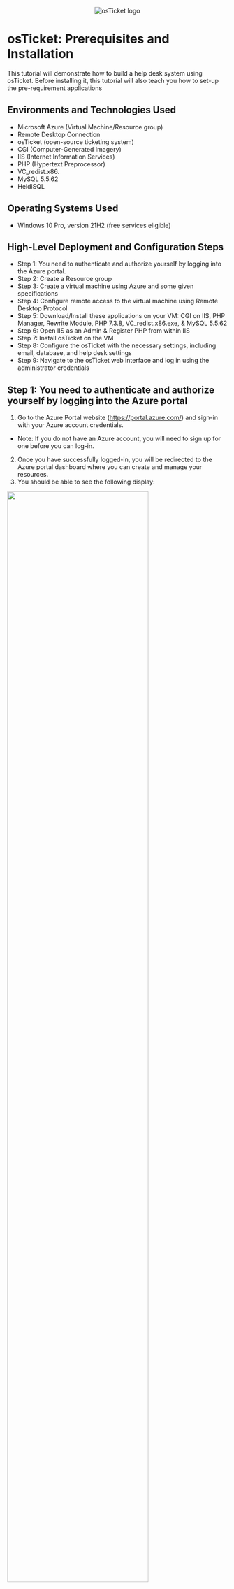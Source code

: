 <p align="center">
<img src="https://i.imgur.com/Clzj7Xs.png" alt="osTicket logo"/>
</p>

<h1>osTicket: Prerequisites and Installation</h1>
This tutorial will demonstrate how to build a help desk system using osTicket. Before installing it, this tutorial will also teach you how to set-up the pre-requirement applications<br/>

<h2>Environments and Technologies Used</h2>

- Microsoft Azure (Virtual Machine/Resource group)
- Remote Desktop Connection 
- osTicket (open-source ticketing system)
- CGI (Computer-Generated Imagery) 
- IIS (Internet Information Services)
- PHP (Hypertext Preprocessor)
- VC_redist.x86.
- MySQL 5.5.62
- HeidiSQL
<h2>Operating Systems Used </h2>

- Windows 10 Pro, version 21H2 (free services eligible)</b> 

<h2>High-Level Deployment and Configuration Steps</h2>

- Step 1: You need to authenticate and authorize yourself by logging into the Azure portal.
- Step 2: Create a Resource group
- Step 3: Create a virtual machine using Azure and some given specifications
- Step 4: Configure remote access to the virtual machine using Remote Desktop Protocol
- Step 5: Download/Install these applications on your VM: CGI on IIS, PHP Manager, Rewrite Module, PHP 7.3.8, VC_redist.x86.exe, & MySQL 5.5.62
- Step 6: Open IIS as an Admin & Register PHP from within IIS
- Step 7: Install osTicket on the VM
- Step 8: Configure the osTicket with the necessary settings, including email, database, and help desk settings
- Step 9: Navigate to the osTicket web interface and log in using the administrator credentials

<h2>Step 1: You need to authenticate and authorize yourself by logging into the Azure portal</h2>
 
1. Go to the Azure Portal website (https://portal.azure.com/) and sign-in with your Azure account credentials. 
- Note: If you do not have an Azure account, you will need to sign up for one before you can log-in.
2. Once you have successfully logged-in, you will be redirected to the Azure portal dashboard where you can create and manage your resources. 
3. You should be able to see the following display:
<p>
<img src="https://i.imgur.com/zr0sGpt.png" height="80%" width="80%"/>
</p>
<p>  

<h2>Step 2: Create a Resource group</h2>

1. Locate the search bar and type "Research groups".
2. To create a new item, click on the "+ Create" button located in the top left-corner next to the "Manage View" option.
   <ol type="a">
      <li>Choose your subscription (For Ex: Azure Subscription 1).</li>
      <li>Create a name of your resource group (Use: RG-osTicket).</li>
      <li>Choose a region to deploy the virtual machine to (For Ex: West US 3).</li>   
    </ol>

3. After, typing the given specifications click on the box "Review + create".
4. You should be able to see the following display:
<p>
<img src="https://i.imgur.com/ILYejQz.png" height="80%" width="80%"/>
</p>
<p>   

5. Then click "Create" located at the bottom left-corner.
 
- Note: By creating a Resource group, it would be like creating a container that will hold all of your related resources in one centralized location.

<h2>Step 3: Create a virtual machine using Azure and some given specifications</h2>

1. Again, click on the search bar and type "Virtual Machines".
2. Click on the "+ Create" button located on the top left-corner by "Switch to classic".
3. Choose the option "Azure virtual machine", enter the following information:
    <ol type="a">
      <li>Choose your subscription (For Ex: Azure Subscription 1).</li>
      <li>Create a name for resource group (Use: RG-osTicket).</li>
      <li>Enter a unique name for the virtual machine (Use: vm-osticket).</li>
      <li>For "Image" use: Windows 10 Pro, version 21H2 (free services eligible). </li>
      <li>For "Size" use: Standard_D4s_v3 - 4 vcpus, 16 GiB memory. </li>
      <li>For "Username" use: labuser.</li>
      <li>For "Password" make sure to make up one.</li>
      <li>For "Public inbound ports" click on "Allow selected ports".</li>
      <li>For "Select inbound ports" use: RDP 3389.</li>
    </ol>

- Note: After you checkmarked "I confirm I have an eligible Windows 10/11 license with multi-tenant hosting rights. Please confirm." located at bottom-left corner. Also, after you clicked on the "Review + create" button and review the settings. You should be able to see the following display:
<p>
<img src="https://i.imgur.com/mFRfIOw.png" height="80%" width="80%"/>
</p>
<p>  
    
- Note: Remember to keep your username and password you created in your notepad, as you will need them later. Also, verify that your information is correct!

4. Click on the "Create" button to create the virtual machine. 

- Note: It should take up 1-2 minutes to process the VM

5. Once the virtual machine Windows 10 Pro (21H2) is created, you can access it through the Azure portal or by using remote desktop tools.

<h2>Step 4: Configure remote access to the virtual machine using Remote Desktop Protocol</h2>

1. On the search bar, type "Virtual Machines".
- Note: After you created your VM, you should be able to see the following display:

<p>
<img src="https://i.imgur.com/yiGKwd4.png" height="80%" width="80%"/>
</p>
<p>  

2. Click the blue link "vm-osticket" located under "Name".
3. On the "Overview" tab, find/copy the Public IP address located under "Size"; Essentials.
<p>
<img src="https://i.imgur.com/6WKUKJ0.png" height="80%" width="80%"/>
</p>
<p>  

4. To access Remote Desktop Connection on Windows, navigate to the bottom-left corner and click on the "Start" button (Windows logo), then search for "Remote Desktop Connection" and open it. For Mac users download the app "remote- Microsoft Remote Desktop" from the App Store.
 
5. Paste the Public IP address(from your VM) in the computer name field and click "Connect". For Mac users paste the IP Address on "PC-name" and click "add".
 
 <p>
<img src="https://i.imgur.com/So0Dn0n.png" height="80%" width="80%"/>
</p>
<p>  
 
6. Afterwards, make sure to log-in your credentials from Step 3 (Use Username: labuser/Password: Your unique password).

- Note: For Windows users click "Yes" to connect to your VM. Observe the following display: 
<p>
<img src="https://i.imgur.com/xHG3t9h.png" height="80%" width="80%"/>
</p>
<p>  
 
7. Please wait until your virtual machine logs you in.
8. Then choose the following options for "Choose privacy settings for your device": 
    <ol type="a">
      <li>Location: No </li>
      <li>Diagnostic Data: No</li>
      <li>Tailored experiences: No</li>
      <li>Find my device: No</li>
     <li>Inking and Typing: No</li>
     <li>Advertising ID: No</li>
    </ol>
9. Click "Accept"

<h2>Step 5: Download/Install the following applications on your VM: CGI on IIS, PHP Manager, Rewrite Module, PHP 7.3.8, VC_redist.x86.exe, & MySQL 5.5.62</h2>

1. Install/Enable CGI on IIS. Do the following: 
    <ol type="a">
      <li>Right-click the "Start" Button (Windows logo) and click "Run"</li>
      <li>Type "control" for the "Run" panel and click "OK"</li>
      <li>On the Control Panel, do not click "Uninstall a program". Click "Programs".  </li>
      <li>Under "Programs and features", click "Turn Windows features on or off"</li>
      <li>By checking the box next to it, turn on "Internet Information Services.</li>
      <li>Expand IIS with "+" icon and double-click on "World Wide Web Services".</li>
      <li>Under WWWS, expand "Application Development Features" by double-clicking it.</li>
      <li>Check on the box next "CGI".</li>
      <li>Click "Okay".</li>
      <li>After the installation is complete make sure to close it.</li>
      <li> To verify your webserver is up & running, open Microsoft Edge and type on the URL "127.0.0.1".</li>
    </ol>  
- Note: By Installing/Enabling CGI on IIS, it lets you provide the necessary infrastructure for OSTicket to function correctly. Without CGI, the application would not work properly.

- Image Display of Step 5: 1.D
<p>
<img src="https://i.imgur.com/nhrzyaE.png" height="80%" width="80%"/>
</p>
<p> 

- Image Display of Step 5: 1.E-H
<p>
<img src="https://i.imgur.com/toQ7vio.png" height="80%" width="80%"/>
</p>
<p> 
 
2. Download/Install PHP Manager for IIS  
    <ol type="a">
      <li>On your VM, open Microsoft Edge and paste the following link: https://drive.google.com/file/d/1RHsNd4eWIOwaNpj3JW4vzzmzNUH86wY_/view </li>
      <li>After downloading PHP Manager, go to Downloads; File Explorer.</li>
      <li>Double-click "PHPManagerForIIS_V1.5.0 from the "Download" section.</li>
      <li>To agree to the License Agreement, navigate through the settings and click on the "agree" button.</li>
    </ol>
- Note: Note: You need to download and install PHP Manager for IIS when using osticket system because it is required for osticket to run properly.

- Image Display of Step 5: 2.A 
<p>
<img src="https://i.imgur.com/CkmZM9S.png" height="80%" width="80%"/>
</p>
<p> 

- Image Display of Step 5: 2.A
<p>
<img src="https://i.imgur.com/KhtmG5X.png" height="80%" width="80%"/>
</p>
<p> 

3. Download/Install Rewrite Module 
    <ol type="a">
      <li>On your VM, open Microsoft Edge and paste the following link: https://drive.google.com/file/d/1tIK9GZBKj1JyUP87eewxgdNqn9pZmVmY/view </li>
      <li>Repeat previous instructions from Step 5: 2B, 2C, & 2D for "rewrite_amd64_en-US". </li>
    </ol>
- Note: The purpose of Rewrite Module for osticket is to improve the user experience and search engine optimization of your osticket installation. 

4. Create the directory C:\PHP
     <ol type="a">
      <li> On File Explorer, click "This PC".</li>
      <li> Under Devices & drives, proceed by double-clicking "Windows (C:)".</li>
      <li> Right-click, and click on "New" to create a folder.</li>
      <li> Name the folder to "PHP".</li>
    </ol>
  
- Note: The purpose of "PHP" folder within C:\PHP is to unzip the contents of the following program: PHP 7.3.8.

- Image Display of Step 5: 4.A-D
<p>
<img src="https://i.imgur.com/e0JaClP.png" height="80%" width="80%"/>
</p>
<p> 

5. Download PHP 7.3.8 and unzip the contents into C:\PHP
     <ol type="a">
      <li> On your VM, open Microsoft Edge and paste the following link: https://drive.google.com/file/d/1snNMtLdCOpMtkCyD4mvl9yOOmvVIp9fP/view </li>
      <li> Go to Downloads; File Explorer. </li>
      <li> Right-click on "php-7.3.8" and click on "Extract All".</li>
      <li> On the panel, "Extract Compressed (Zipped) Folders" click on "Browse".</li>
      <li> Re-do instructions from 4A & 4B.</li>
      <li> Double-click on "PHP" folder.</li>
      <li> At the right bottom corner of "Selection a destination", click on "Select Folder".</li>
      <li> Click on "Extract".</li>
    </ol>
    
- Note: You need to download PHP 7.3.8 and unzip the contents into C:\PHP for osticket because it is a requirement for running PHP scripts on your web server.

- Image Display of Step 5: 5.A
<p>
<img src="https://i.imgur.com/4xjzlyg.png" height="80%" width="80%"/>
</p>
<p> 
 
- Image Display of Step 5: 5.D
<p>
<img src="https://i.imgur.com/fwQJaHW.png" height="80%" width="80%"/>
</p>
<p> 

- Image Display of Step 5: 5.F-G
<p>
<img src="https://i.imgur.com/G9vj0ay.png" height="80%" width="80%"/>
</p>
<p> 

- Image Display of Step 5: 5.H
<p>
<img src="https://i.imgur.com/fLkULxx.png" height="80%" width="80%"/>
</p>
<p> 
 
6. Download/Install VC_redist.x86.exe
     <ol type="a">
      <li> On your VM, open Microsoft Edge and paste the following link: https://drive.google.com/file/d/1s1OsGF3-ioO0_9LYizPRiVuIkb3lFJgH/view </li>
      <li> Repeat previous directions from 2B, 2C, & 2D for "VC_redist.x86.exe". </li>
    </ol>

- Note: Downloading & installing VC_redist.x86.exe is necessary to ensure that osTicket can run on your computer without any issues.

7. Download/Install MySQL 5.5.62 (mysql-5.5.62-win32.msi)
     <ol type="a">
      <li> On your VM, open Microsoft Edge and paste the following link: https://drive.google.com/file/d/1_OWh9p7VQLcrB0q_V7qT8yHl0xo5gv7z/view </li>
      <li> Repeat previous directions from 2B & 2C for "MySQL 5.5.62".</li>
      <li> After agreeing to "End User License Agreement". You will see the following display: </li>      
      <li> Click "Typical".</li>
      <li> Afterwards, install the application.</li>
      <li> Click "Finish".</li>
      <li> Click "Next" on "Welcome to the MySQL Server Instance Configuration Wizard 1.0.17.0".</li>
      <li> Choose "Standard Configuration" and click "Next".</li>
      <li> Both on "New root password" & "Confirm" use:Password1(Optional).</li>
      <li> Click "Next" and click "Execute".</li>
      <li> After the download is complete click on "finish".</li>
    </ol>

- Note: The reason why you need to download and install this specific version of MySQL is because osticket was designed to work with it. Installing a different version of MySQL or a different database management system altogether may cause compatibility issues and may prevent osticket from functioning properly.

- Image Display of Step 5: 7.D
<p>
<img src="https://i.imgur.com/KxlTZ32.png" height="80%" width="80%"/>
</p>
<p> 
 
- Image Display of Step 5: 7.H
<p>
<img src="https://i.imgur.com/6NlwNgo.png" height="80%" width="80%"/>
</p>
<p> 

- Image Display of Step 5: 7.I-J
<p>
<img src="https://i.imgur.com/feFhhht.png" height="80%" width="80%"/>
</p>
<p> 

<h2>Step 6: Open IIS as an Admin & Register PHP from within IIS</h2>

1. At the bottom left corner, click on "Windows" Button.
2. Type "ISS", right-click it and choose the option: "Run as administrator".
3. Double-click "PHP Manager".
4. To enable PHP Manager, under PHP Setup, click on "Register new PHP version".
5. Double-click on "PHP" folder and click on "php-cgi".
6. Go back to vm-osticket Home, by clicking the server "vm-osticket (vm-osticket\labuser)" located at the top-left corner.
7. Then restart the server, under Manage Server, by clicking on "Restart". 
 
- Note: Opening IIS as an administrator and registering PHP allows the process of PHP files, which are required to run osticket on a Windows server.

- Image Display of Step 6.3 
<p>
<img src="https://i.imgur.com/04zJAen.png" height="80%" width="80%"/>
</p>
<p> 

- Image Display of Step 6.4
<p>
<img src="https://i.imgur.com/OwhmRH5.png" height="80%" width="80%"/>
</p>
<p> 
 
- Image Display of Step 6.5 
<p>
<img src="https://i.imgur.com/kWoXKd4.png" height="80%" width="80%"/>
</p>
<p> 
 
- Image Display of Step 6.7
<p>
<img src="https://i.imgur.com/ete7bMT.png" height="80%" width="80%"/>
</p>
<p> 
  
<h2>Step 7: Install osTicket on the VM</h2>

1. On your VM, download osTicket-v1.15.8.zip from the following link: https://drive.google.com/drive/u/1/folders/1APMfNyfNzcxZC6EzdaNfdZsUwxWYChf6

- Image Display of Step 7.1
<p>
<img src="https://i.imgur.com/7YQBvuQ.png" height="80%" width="80%"/>
</p>
<p> 

<h2>Step 8: Configure the osTicket with the necessary settings, including email, database, and help desk settings</h2>

1. Extract and copy "upload" folder to c:\inetpub\wwwroot
     <ol type="a">
      <li> Open File Explorer and have it open on "This PC" and double-click on "Windows (C:)".</li>
      <li> Double-click on "inetpub" folder and then proceed by double-clicking on "wwwroot".</li>      
      <li> Separately, open another Windows File Explorer and go to Downloads.</li>
      <li> Then double-click on "osTicket-v1.15.8" zip file.</li>
      <li> Now, have both Windows File Explorers on display to drag "upload" folder to wwwwroot.</li>
      <li> Within the wwwroot file folder, rename "upload" to "osTicket".</li>
    </ol>

- Image Display of Step 8: 1.A-B
<p>
<img src="https://i.imgur.com/JkpPG8Y.png" height="80%" width="80%"/>
</p>
<p> 
    
- Image Display of Step 8: 1.E
<p>
<img src="https://i.imgur.com/5reVM7j.png" height="80%" width="80%"/>
</p>
<p>     

- Image Display of Step 8: 1.F
<p>
<img src="https://i.imgur.com/thKmnkv.png" height="80%" width="80%"/>
</p>
<p>     
      
2. Reload ISS (Open IIS, Stop and Start the server) 
     <ol type="a">
      <li> To refresh it again, go back to the Internet Information Services(IIS) Manager App and repeat Step 6: 6 & 7.</li>
      <li> On the upper left corner, under "Connections", double-click on "Sites", "Default Web Site", & then "os-Ticket" file.</li>
      <li> Then on the upper-right corner, under "Manage Folder", click on "Browse *:80".</li>
      <li> After clicking "Browse *:80", you should have the following display open:</li>
    </ol> 
- Note: If you don't have the osTicket Installer browser open, you can re-do all of your steps from the beginning or troubleshoot the issue.

- Image Display of Step 8: 2.B-C
<p>
<img src="https://i.imgur.com/ZnH6Utr.png" height="80%" width="80%"/>
</p>
<p>  

- Image Display of Step 8: 2.D
<p>
<img src="https://i.imgur.com/KWHaPpm.png" height="80%" width="80%"/>
</p>
<p>  

3. Enable extensions for Osticket Installer on ISS. 
     <ol type="a">
      <li> Return to Internet Information Services(IIS) Manager App and at the upper-left corner, under "Connections", click on "vm-osticket". </li>
      <li> Then proceed by clicking "Sites" and "OsTicket".</li>
      <li> Double-click on "PHP Manager".</li>
      <li> Under PHP Extensions, click on "Enable or disable an extension".</li>
      <li> Look for php_imap.dll, php_intl.dll, & php_opcache.dll</li>
      <li> One by one enable them by clicking "Enable" located, under "actions", at the upper right corner.</li>
      <li> Return to Osticket Installer browser and refresh it, and observe the changes.</li>
    </ol> 
  
- Image Display of Step 8: 3.A-C
<p>
<img src="https://i.imgur.com/dIaq0iA.png" height="80%" width="80%"/>
</p>
<p>  

- Image Display of Step 8: 3.D
<p>
<img src="https://i.imgur.com/UntQY8Z.png" height="80%" width="80%"/>
</p>
<p>  
 
- Image Display of Step 8: 3.E-F
<p>
<img src="https://i.imgur.com/myYNbpc.png" height="80%" width="80%"/>
</p>
<p>  
 
- Image Display of Step 8: 3.G
<p>
<img src="https://i.imgur.com/3iL3x8a.png" height="80%" width="80%"/>
</p>
<p>  
    
4. Rename: ost-config.php
     <ol type="a">
      <li> Go to File Explorer, then to "This PC", "Windows (C:)", "inetpub", "wwwroot", "osTicket", and "Include".</li>
      <li> Scroll down to find "ost-sampleconfig.php" and right-click it to rename it: "ost-config.php".</li>
    </ol> 

- Image Display of Step 8: 4.A-B
<p>
<img src="https://i.imgur.com/NoqPtKe.png" height="80%" width="80%"/>
</p>
<p>  
     
5. Assign Permissions: ost-config.php
     <ol type="a">
      <li> Again right-click "ost-config.php" and click on "Properties" and then click to "Security".</li>
      <li> Below "Permissions for SYSTEM" click on "Advanced".</li>
      <li> Click on "Disable inheritance".</li>
      <li> Click "Remove all inherited permissions from this object".</li>
      <li> Click "Add" and click on "Select a principle".</li>
      <li> Type "everyone" for "Enter the object name to object".</li>
      <li> Click "Check Names", then "Okay".</li>
      <li> Check on the box "Full control", then "Okay".</li>
      <li> Click "Okay" for "Advanced Security Settings" and click "Apply".</li>
    </ol> 
 
- Image Display of Step 8: 5.A-B
<p>
<img src="https://i.imgur.com/kAXlfDm.png" height="80%" width="80%"/>
</p>
<p>  

- Image Display of Step 8: 5.C-D
<p>
<img src="https://i.imgur.com/Oe6YUKK.png" height="80%" width="80%"/>
</p>
<p>  
 
- Image Display of Step 8: 5.E
<p>
<img src="https://i.imgur.com/SZHE5fi.png" height="80%" width="80%"/>
</p>
<p>  
 
- Image Display of Step 8: 5.F-G
<p>
<img src="https://i.imgur.com/4kY9rIX.png" height="80%" width="80%"/>
</p>
<p>  
    
    
    
    
    
6. Download/Install HeidiSQL
     <ol type="a">
      <li> Nagivate to this link to download it: https://docs.google.com/document/d/1WovrX2DaS9xkfaSr4LXyB4YnnWpXIgPCMMbbfgHmGVw/edit</li>
      <li> Go to "Downloads" on File Explorer. Also, Double click HeidiSQL to set it up </li>
      <li> After agreeing the License Agreement, keep clicking next until you see the install option</li>
      <li> Click "install". After that is finished click on "Finish" </li>
      <li> You should see the following display: </li>
      <li> At bottom left corner click on "New". Do not click on the down arrow button.</li>
      <li> For the "User" name remember it is "root" and for password it is "Password1" </li>
      <li> At the bottom click on "Open"  </li>
      <li> Right-click on "Unnamed", click on "Create new" and click on "Database" </li>
      <li> On the panel "Create database". Type "osTicket" on "Name". Click "Okay" </li>
    </ol> 
7. Continue Setting up osTicket Installer in the browser
     <ol type="a">
      <li> Go back to OSTicket Installer and click "Continue" at the bottom of the installation page</li>
      <li> Under System Settings, on "Helpdesk Name", & "Default Email",  type your desired name/email </li>
      <li> Under Admin User, type your desired "First Name", "Last Name", & "Email Address" </li>
      <li> For this Username use: user_admin & Password use: Password1 </li>
      <li> Under Database Settings, on "MySQL Database", "MySQL Username", & "MySQL Password" put the following info as:"OsTicket"(Name created from HeidiSQL), "root", (from), & "Password1"(from) </li>
- Note: Make sure you save this information on your notepad just in case if we need this info later on.
      <li> At the bottom click "Install Now"</li>  
      <li> If successful you should see the following display: </li>    
    </ol> 


<h2>Step 9: Navigate to the osTicket web interface and log-in using the administrator credentials</h2>

1. Before you navigate the osTicket web interface, we need to clean Up first.
     <ol type="a">
      <li> go back to osTicket Folder on File Explorer </li>
      <li> From "This PC" go to "inetpub, "wwwroot", and "osticket </li>
    <li> You should see the following display:  </li>
      <li> Right- click on "setup" and "Delete" it </li>
      <li> Inside of C:\inetpub\wwwroot\osTicket\include\ost-config.php reset the permissions back to ost-config.php</li>
      <li> Find "ost-config.php" and right click on it to "Properties"</li>
        <li> Go to Security</li>
        <li>under Permissions for Eveyone, click on "Advanced" </li>
        <li> click the following: " Allow Eveyone". Afterwards "Edit" </li>
        <li> See the following image: </li>
        <li> Uncheck the following: "Full control", "Modify", & "Write"</li>
        <li> click "Okay". Then click "Apply". Afterwards click "Okay". </li>
    </ol> 
    
2. Congrats, hopefully the Osticket app is installed with no errors!
     <ol type="a">
      <li> Browse to your help desk login page: http://localhost/osTicket/scp/login.php </li>
      <li> Type in your Email or Username/Password.(From Intruction D Step 8)</li>
      <li> Wallah! You should see the following:  </li>
      <li> Congrats of having it working!</li>
    </ol> 
